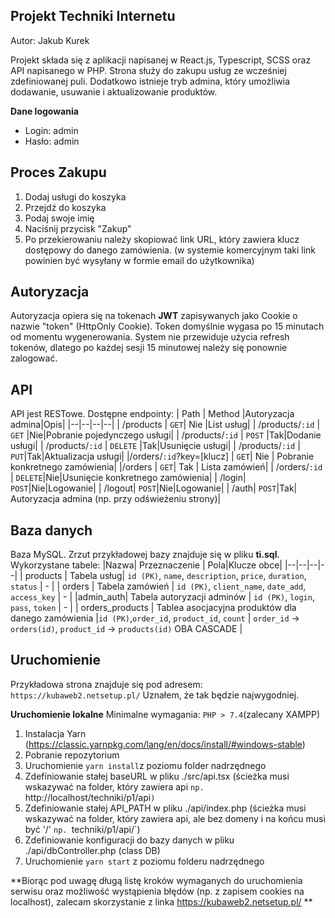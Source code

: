 ## Projekt Techniki Internetu
Autor: Jakub Kurek

Projekt składa się z aplikacji napisanej w React.js, Typescript, SCSS oraz API napisanego w PHP. Strona służy do zakupu usług ze wcześniej zdefiniowanej puli. 
Dodatkowo istnieje tryb admina, który umożliwia dodawanie, usuwanie i aktualizowanie produktów.


**Dane logowania**
 - Login: admin
 - Hasło: admin

## Proces Zakupu

 1. Dodaj usługi do koszyka
 2. Przejdź do koszyka
 3. Podaj swoje imię
 4. Naciśnij przycisk "Zakup"
 5. Po przekierowaniu należy skopiować link URL, który zawiera klucz dostępowy do danego zamówienia. (w systemie komercyjnym taki link powinien być wysyłany w formie email do użytkownika)

## Autoryzacja
Autoryzacja opiera się na tokenach **JWT** zapisywanych jako Cookie o nazwie "token" (HttpOnly Cookie).
Token domyślnie wygasa po 15 minutach od momentu wygenerowania. System nie przewiduje użycia refresh tokenów, dlatego po każdej sesji 15 minutowej należy się ponownie zalogować.

## API
API jest RESTowe. Dostępne endpointy:
| Path | Method |Autoryzacja admina|Opis|
|--|--|--|--|
| /products | `GET`| Nie |List usług|
| /products/`:id` | `GET` |Nie|Pobranie pojedynczego usługi|
| /products/`:id` | `POST` |Tak|Dodanie usługi|
| /products/`:id` | `DELETE` |Tak|Usunięcie usługi|
| /products/`:id` | `PUT`|Tak|Aktualizacja usługi|
|/orders/`:id`?key=[klucz] | `GET`| Nie | Pobranie konkretnego zamówienia|
|/orders | `GET`| Tak | Lista zamówień|
| /orders/`:id` | `DELETE`|Nie|Usunięcie konkretnego zamówienia|
| /login| `POST`|Nie|Logowanie|
| /logout| `POST`|Nie|Logowanie|
| /auth| `POST`|Tak| Autoryzacja admina (np. przy odświeżeniu strony)|

## Baza danych
Baza MySQL. Zrzut przykładowej bazy znajduje się w pliku **ti.sql**. Wykorzystane tabele:
|Nazwa| Przeznaczenie | Pola|Klucze obce| 
|--|--|--|--|
| products | Tabela usług| `id (PK)`, `name`, `description`, `price`, `duration`, `status` | - |
| orders | Tabela zamówień | `id (PK)`, `client_name`, `date_add`, `access_key`  | - |
|admin_auth| Tabela autoryzacji adminów | `id (PK)`, `login`, `pass`, `token` | - |
| orders_products | Tablea asocjacyjna  produktów dla danego zamówienia |`id (PK)`,`order_id`, `product_id`, `count` | `order_id` -> `orders(id)`, `product_id` -> `products(id)` OBA CASCADE |

## Uruchomienie

Przykładowa strona znajduje się pod adresem: `https://kubaweb2.netsetup.pl/`
Uznałem, że tak będzie najwygodniej.

**Uruchomienie lokalne**
Minimalne wymagania: `PHP > 7.4`(zalecany XAMPP)
 1. Instalacja Yarn (https://classic.yarnpkg.com/lang/en/docs/install/#windows-stable)
 2. Pobranie repozytorium
 3. Uruchomienie `yarn install`z poziomu folder nadrzędnego
 4. Zdefiniowanie stałej baseURL w pliku ./src/api.tsx (ścieżka musi wskazywać na folder, który zawiera api `np. `http://localhost/techniki/p1/api`)`
 5. Zdefiniowanie stałej API_PATH w pliku ./api/index.php (ścieżka musi wskazywać na folder, który zawiera api, ale bez domeny i na końcu musi być '/' `np. `techniki/p1/api/`)
 6. Zdefiniowanie konfiguracji do bazy danych w pliku ./api/dbController.php (class DB)
 7. Uruchomienie `yarn start` z poziomu folderu nadrzędnego

**Biorąc pod uwagę długą listę kroków wymaganych do uruchomienia serwisu oraz możliwość wystąpienia błędów (np. z zapisem cookies na localhost), zalecam skorzystanie z linka https://kubaweb2.netsetup.pl/ **
